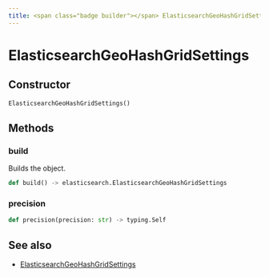 ```yaml
---
title: <span class="badge builder"></span> ElasticsearchGeoHashGridSettings
---
```

# <span class="badge builder"></span> ElasticsearchGeoHashGridSettings

## Constructor

```python
ElasticsearchGeoHashGridSettings()
```
## Methods

### <span class="badge object-method"></span> build

Builds the object.

```python
def build() -> elasticsearch.ElasticsearchGeoHashGridSettings
```

### <span class="badge object-method"></span> precision

```python
def precision(precision: str) -> typing.Self
```

## See also

 * <span class="badge object-type-class"></span> [ElasticsearchGeoHashGridSettings](./object-ElasticsearchGeoHashGridSettings.md)
